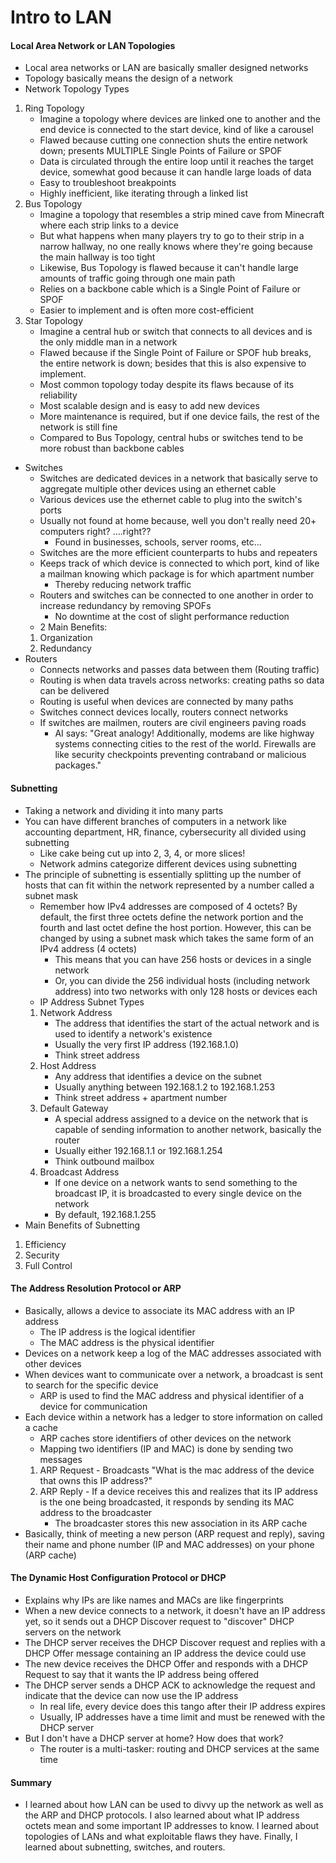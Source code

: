 # Intro to LAN

#### Local Area Network or LAN Topologies
- Local area networks or LAN are basically smaller designed networks
- Topology basically means the design of a network
- Network Topology Types
1. Ring Topology 
    - Imagine a topology where devices are linked one to another and the end device is connected to the start device, kind of like a carousel
    - Flawed because cutting one connection shuts the entire network down; presents MULTIPLE Single Points of Failure or SPOF
    - Data is circulated through the entire loop until it reaches the target device, somewhat good because it can handle large loads of data
    - Easy to troubleshoot breakpoints
    - Highly inefficient, like iterating through a linked list
2. Bus Topology 
    - Imagine a topology that resembles a strip mined cave from Minecraft where each strip links to a device
    - But what happens when many players try to go to their strip in a narrow hallway, no one really knows where they're going because the main hallway is too tight
    - Likewise, Bus Topology is flawed because it can't handle large amounts of traffic going through one main path
    - Relies on a backbone cable which is a Single Point of Failure or SPOF
    - Easier to implement and is often more cost-efficient 
3. Star Topology
    - Imagine a central hub or switch that connects to all devices and is the only middle man in a network
    - Flawed because if the Single Point of Failure or SPOF hub breaks, the entire network is down; besides that this is also expensive to implement.
    - Most common topology today despite its flaws because of its reliability
    - Most scalable design and is easy to add new devices
    - More maintenance is required, but if one device fails, the rest of the network is still fine
    - Compared to Bus Topology, central hubs or switches tend to be more robust than backbone cables
- Switches
    - Switches are dedicated devices in a network that basically serve to aggregate multiple other devices using an ethernet cable
    - Various devices use the ethernet cable to plug into the switch's ports
    - Usually not found at home because, well you don't really need 20+ computers right? ....right??
        - Found in businesses, schools, server rooms, etc...
    - Switches are the more efficient counterparts to hubs and repeaters
    - Keeps track of which device is connected to which port, kind of like a mailman knowing which package is for which apartment number
        - Thereby reducing network traffic
    - Routers and switches can be connected to one another in order to increase redundancy by removing SPOFs
        - No downtime at the cost of slight performance reduction
    - 2 Main Benefits:
    1. Organization
    2. Redundancy
- Routers
    - Connects networks and passes data between them (Routing traffic)
    - Routing is when data travels across networks: creating paths so data can be delivered
    - Routing is useful when devices are connected by many paths
    - Switches connect devices locally, routers connect networks
    - If switches are mailmen, routers are civil engineers paving roads
        - AI says: "Great analogy! Additionally, modems are like highway systems connecting cities to the rest of the world. Firewalls are like security checkpoints preventing contraband or malicious packages."

#### Subnetting
- Taking a network and dividing it into many parts
- You can have different branches of computers in a network like accounting department, HR, finance, cybersecurity all divided using subnetting
    - Like cake being cut up into 2, 3, 4, or more slices!
    - Network admins categorize different devices using subnetting
- The principle of subnetting is essentially splitting up the number of hosts that can fit within the network represented by a number called a subnet mask
    - Remember how IPv4 addresses are composed of 4 octets? By default, the first three octets define the network portion and the fourth and last octet define the host portion. However, this can be changed by using a subnet mask which takes the same form of an IPv4 address (4 octets)
        - This means that you can have 256 hosts or devices in a single network
        - Or, you can divide the 256 individual hosts (including network address) into two networks with only 128 hosts or devices each
    - IP Address Subnet Types
    1. Network Address
        - The address that identifies the start of the actual network and is used to identify a network's existence
        - Usually the very first IP address (192.168.1.0)
        - Think street address
    2. Host Address
        - Any address that identifies a device on the subnet
        - Usually anything between 192.168.1.2 to 192.168.1.253
        - Think street address + apartment number
    3. Default Gateway
        - A special address assigned to a device on the network that is capable of sending information to another network, basically the router
        - Usually either 192.168.1.1 or 192.168.1.254
        - Think outbound mailbox
    4. Broadcast Address
        - If one device on a network wants to send something to the broadcast IP, it is broadcasted to every single device on the network
        - By default, 192.168.1.255
- Main Benefits of Subnetting
1. Efficiency
2. Security
3. Full Control

#### The Address Resolution Protocol or ARP
- Basically, allows a device to associate its MAC address with an IP address
    - The IP address is the logical identifier
    - The MAC address is the physical identifier
- Devices on a network keep a log of the MAC addresses associated with other devices
- When devices want to communicate over a network, a broadcast is sent to search for the specific device
    - ARP is used to find the MAC address and physical identifier of a device for communication
- Each device within a network has a ledger to store information on called a cache
    - ARP caches store identifiers of other devices on the network
    - Mapping two identifiers (IP and MAC) is done by sending two messages
    1. ARP Request - Broadcasts "What is the mac address of the device that owns this IP address?" 
    2. ARP Reply - If a device receives this and realizes that its IP address is the one being broadcasted, it responds by sending its MAC address to the broadcaster
        - The broadcaster stores this new association in its ARP cache
- Basically, think of meeting a new person (ARP request and reply), saving their name and phone number (IP and MAC addresses) on your phone (ARP cache)

#### The Dynamic Host Configuration Protocol or DHCP
- Explains why IPs are like names and MACs are like fingerprints
- When a new device connects to a network, it doesn't have an IP address yet, so it sends out a DHCP Discover request to "discover" DHCP servers on the network
- The DHCP server receives the DHCP Discover request and replies with a DHCP Offer message containing an IP address the device could use
- The new device receives the DHCP Offer and responds with a DHCP Request to say that it wants the IP address being offered
- The DHCP server sends a DHCP ACK to acknowledge the request and indicate that the device can now use the IP address
    - In real life, every device does this tango after their IP address expires
    - Usually, IP addresses have a time limit and must be renewed with the DHCP server
- But I don't have a DHCP server at home? How does that work?
    - The router is a multi-tasker: routing and DHCP services at the same time

#### Summary
- I learned about how LAN can be used to divvy up the network as well as the ARP and DHCP protocols. I also learned about what IP address octets mean and some important IP addresses to know. I learned about topologies of LANs and what exploitable flaws they have. Finally, I learned about subnetting, switches, and routers.